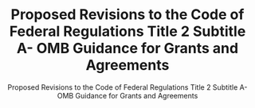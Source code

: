 ﻿---
layout: resources-landing
title: "Proposed Revisions to the Code of Federal Regulations Title 2 Subtitle A- OMB Guidance for Grants and Agreements"
subtitle: "Proposed Revisions to the Code of Federal Regulations Title 2 Subtitle A- OMB Guidance for Grants and Agreements"
doc-link: ../assets/files/CFR-listening-session.pdf
filters: federal-financial-assistance guidance omb
---
